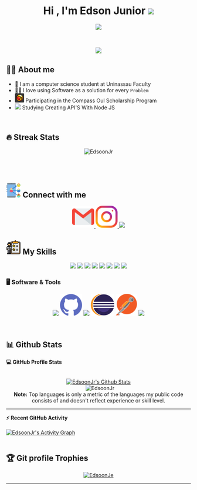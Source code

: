 <h1 align="center">Hi , I'm Edson Junior <img src="https://media.giphy.com/media/hvRJCLFzcasrR4ia7z/giphy.gif" width="35"></h1>
<p align="center">
 <a href="https://git.io/typing-svg">
   <img src="https://readme-typing-svg.herokuapp.com?font=times+new+roman&color=%1700BD&size=30&center=true&vCenter=true&lines=Computer+Science+Student"></a>
</p>

<br>
<p align="center"> 
	<img src="https://komarev.com/ghpvc/?username=EdsoonJr&color=blueviolet" /> 
</p>


## :sassy_man:  About me
- :school: I am a computer science student at Uninassau Faculty
- :technologist: I love using Software as a solution for every `Problem`
- <img src= "https://github.com/EdsoonJr/EdsoonJr/blob/main/uol_icon-icons.com_61638.svg" height="25px"/> Participating in the Compass Oul Scholarship Program
- <img src="https://cdn.jsdelivr.net/gh/devicons/devicon/icons/nodejs/nodejs-original.svg" height="25px"/> Studying Creating API'S With Node JS


<br>

## 🔥 Streak Stats
<p align="center"><img src="https://github-readme-streak-stats.herokuapp.com/?user=EdsoonJr&theme=algolia" alt="EdsoonJr" /></p>

<br>
<br>


## <img src="https://github.com/EdsoonJr/EdsoonJr/blob/main/conect.svg" height="40px"/> Connect with me

<p align="center" >
     <a href="mailto:edsonjn2013@gmail.com">   
	 <img src="https://github.com/EdsoonJr/EdsoonJr/blob/main/gmail.svg" height=60px> </img>
    </a>
    <a href="https://www.instagram.com/edsoon.jr_/">
        <img src="https://github.com/EdsoonJr/EdsoonJr/blob/main/instagram.svg" height=60px> </img>
    </a>
    <a href="https://www.linkedin.com/in/edson-junior-002170230/">
	<img src="https://cdn.jsdelivr.net/gh/devicons/devicon/icons/linkedin/linkedin-original.svg" height=60px> </img>   
    </a>	 
   
 <p>




## <img src="https://github.com/EdsoonJr/EdsoonJr/blob/main/skills.svg" height="40px" /> My Skills

<p align="center"> 
<img src="https://cdn.jsdelivr.net/gh/devicons/devicon/icons/nodejs/nodejs-original.svg" height="60px"/>
<img src="https://cdn.jsdelivr.net/gh/devicons/devicon/icons/csharp/csharp-original.svg" height="60px" />
<img src="https://cdn.jsdelivr.net/gh/devicons/devicon/icons/java/java-original.svg"  height="60px"/>
<img src="https://cdn.jsdelivr.net/gh/devicons/devicon/icons/javascript/javascript-original.svg" height="60px"/>
<img src="https://cdn.jsdelivr.net/gh/devicons/devicon/icons/html5/html5-original-wordmark.svg" height="60px"/>
<img src="https://cdn.jsdelivr.net/gh/devicons/devicon/icons/css3/css3-original-wordmark.svg" height="60px" />
<img src="https://cdn.jsdelivr.net/gh/devicons/devicon/icons/mysql/mysql-original.svg" height="60px" />
<img src="https://cdn.jsdelivr.net/gh/devicons/devicon/icons/mongodb/mongodb-original.svg" height="60px" />




</p>


 ### 🖥️ Software & Tools
 
<p align="center">
<img src="https://cdn.jsdelivr.net/gh/devicons/devicon/icons/git/git-original.svg" height="60px"/>
<img src="https://github.com/EdsoonJr/EdsoonJr/blob/main/githubicon%20(2).svg" height="60px"/>
<img src="https://cdn.jsdelivr.net/gh/devicons/devicon/icons/vscode/vscode-original.svg" height="60px"/>
<img src="https://github.com/EdsoonJr/EdsoonJr/blob/main/eclipse.svg" height="60px"/>
<img src="https://github.com/EdsoonJr/EdsoonJr/blob/main/postman.svg" height="60px"/>
<img src="https://cdn.jsdelivr.net/gh/devicons/devicon/icons/heroku/heroku-plain.svg" height="60px" />

</p>

<br/>

## 📊 Github Stats



  <summary><b>💻 GitHub Profile Stats</b></summary>
  <br/>
  <p align="center">
    <a href="https://github.com/anuraghazra/github-readme-stats"><img alt="EdsoonJr's Github Stats" src="https://github-readme-stats.vercel.app/api?username=EdsoonJr&show_icons=true&count_private=true&theme=algolia" height="192px"/></a>
<br/>
  &nbsp;
	  <img src="https://github-readme-stats.vercel.app/api/top-langs?username=EdsoonJr&langs_count=10&show_icons=true&locale=en&layout=compact&theme=algolia" alt="EdsoonJr" height="192px"/>
  <br/>
  <b>Note:</b> Top languages is only a metric of the languages my public code consists of and doesn't reflect experience or skill level.
  </p>

----

  <summary><b>⚡ Recent GitHub Activity</b></summary>
  <br/>
   <a href="https://github.com/EdsoonJr"><img alt="EdsoonJr's Activity Graph" src="https://activity-graph.herokuapp.com/graph?username=EdsoonJr&custom_title=EdsoonJr's%20Contribution%20Graph&theme=react-dark" /></a>
  <br/>


<br/>

## :trophy: Git profile Trophies

<p align="center"> <a href="https://github.com/ryo-ma/github-profile-trophy"><img src="https://github-profile-trophy.vercel.app/?username=EdsoonJr&layout=compact&theme=algolia" alt="EdsoonJe" /></a> </p>

-----
